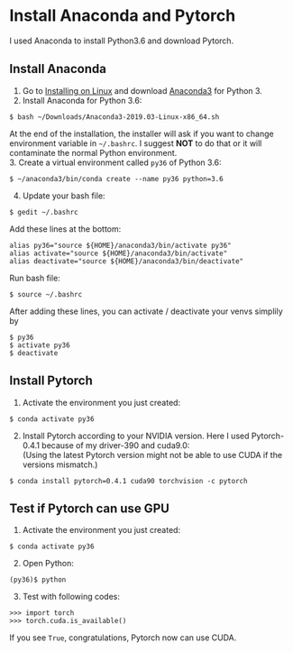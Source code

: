 # Install Anaconda and Pytorch
I used Anaconda to install Python3.6 and download Pytorch.

## Install Anaconda
1. Go to [Installing on Linux](http://docs.anaconda.com/anaconda/install/linux/) and download [Anaconda3](https://www.anaconda.com/distribution/#linux) for Python 3.
2. Install Anaconda for Python 3.6:
```
$ bash ~/Downloads/Anaconda3-2019.03-Linux-x86_64.sh
```
At the end of the installation, the installer will ask if you want to change environment variable in `~/.bashrc`. I suggest **NOT** to do that or it will contaminate the normal Python environment.  
3. Create a virtual environment called `py36` of Python 3.6:
```
$ ~/anaconda3/bin/conda create --name py36 python=3.6
```
4. Update your bash file: 
```
$ gedit ~/.bashrc
```
Add these lines at the bottom:
```
alias py36="source ${HOME}/anaconda3/bin/activate py36"
alias activate="source ${HOME}/anaconda3/bin/activate"
alias deactivate="source ${HOME}/anaconda3/bin/deactivate"
```
Run bash file:
```
$ source ~/.bashrc
```
After adding these lines, you can activate / deactivate your venvs simplily by
```
$ py36
$ activate py36
$ deactivate
```

## Install Pytorch
1. Activate the environment you just created:
```
$ conda activate py36
```
2. Install Pytorch according to your NVIDIA version. Here I used Pytorch-0.4.1 because of my driver-390 and cuda9.0:  
(Using the latest Pytorch version might not be able to use CUDA if the versions mismatch.)
```
$ conda install pytorch=0.4.1 cuda90 torchvision -c pytorch
```

## Test if Pytorch can use GPU
1. Activate the environment you just created:
```
$ conda activate py36
```
2. Open Python:
```
(py36)$ python
```
3. Test with following codes:
```
>>> import torch
>>> torch.cuda.is_available()
```
If you see `True`, congratulations, Pytorch now can use CUDA.
